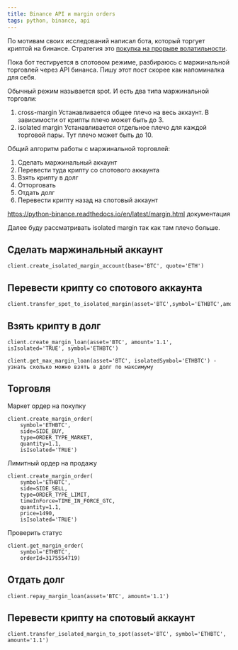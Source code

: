 ```yaml
---
title: Binance API и margin orders
tags: python, binance, api
---
```

По мотивам своих исследований написал бота, который торгует криптой на бинансе. Стратегия это [покупка на прорыве волатильности](https://zenoftrading.github.io/range-prev-day.html).

Пока бот тестируется в спотовом режиме, разбираюсь с маржинальной торговлей через API бинанса. Пишу этот пост скорее как напоминалка для себя.

Обычный режим называется spot. И есть два типа маржинальной торговли:
1. cross-margin Устанавливается общее плечо на весь аккаунт. В зависимости от крипты плечо может быть до 3.
2. isolated margin Устанавливается отдельное плечо для каждой торговой пары. Тут плечо может быть до 10.

Общий алгоритм работы с маржинальной торговлей:
1. Сделать маржинальный аккаунт
2. Перевести туда крипту со спотового аккаунта
3. Взять крипту в долг
4. Отторговать
5. Отдать долг
6. Перевести крипту назад на спотовый аккаунт

https://python-binance.readthedocs.io/en/latest/margin.html документация

Далее буду рассматривать isolated margin так как там плечо больше.

## Сделать маржинальный аккаунт 

	client.create_isolated_margin_account(base='BTC', quote='ETH')

## Перевести крипту со спотового аккаунта 

	client.transfer_spot_to_isolated_margin(asset='BTC',symbol='ETHBTC',amount='1.1')

## Взять крипту в долг 

	client.create_margin_loan(asset='BTC', amount='1.1', isIsolated='TRUE', symbol='ETHBTC')

	client.get_max_margin_loan(asset='BTC', isolatedSymbol='ETHBTC') - узнать сколько можно взять в долг по максимуму

## Торговля

Маркет ордер на покупку

	client.create_margin_order(
	    symbol='ETHBTC',
	    side=SIDE_BUY,
	    type=ORDER_TYPE_MARKET,
	    quantity=1.1,
	    isIsolated='TRUE')

Лимитный ордер на продажу

	client.create_margin_order(
	    symbol='ETHBTC',
	    side=SIDE_SELL,
	    type=ORDER_TYPE_LIMIT,
	    timeInForce=TIME_IN_FORCE_GTC,
	    quantity=1.1,
	    price=1490,
	    isIsolated='TRUE')

Проверить статус

	client.get_margin_order(
	    symbol='ETHBTC',
	    orderId=3175554719)

## Отдать долг

	client.repay_margin_loan(asset='BTC', amount='1.1')

## Перевести крипту на спотовый аккаунт

	client.transfer_isolated_margin_to_spot(asset='BTC', symbol='ETHBTC', amount='1.1')